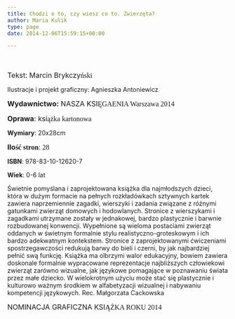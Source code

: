 ```yaml
---
title: Chodzi o to, czy wiesz co to. Zwierzęta?
author: Maria Kulik
type: page
date: 2014-12-06T15:59:15+00:00

---
```

<span style="font-size: large;"> </span>

<span style="font-size: medium;">Tekst: Marcin Brykczy</span><span style="font-family: Calibri; font-size: medium;"><span style="font-family: Calibri; font-size: medium;"><span lang="P">ński</span></span></span>

Ilustracje i projekt graficzny: Agnieszka Antoniewicz

<span style="font-size: medium;"><b>Wydawnictwo:</b> NASZA KSI</span><span style="font-family: Calibri; font-size: medium;"><span style="font-family: Calibri; font-size: medium;"><span lang="P">ĘGAENIA Warszawa 2014</span></span></span>

<span style="font-size: medium;"><b>Oprawa</b>: ksi</span><span style="font-family: Calibri; font-size: medium;"><span style="font-family: Calibri; font-size: medium;"><span lang="P">ążka kartonowa</span></span></span>

**Wymiary**: 20x28cm

**<span style="font-size: medium;">Ilo</span><span style="font-family: Calibri; font-size: medium;"><span style="font-family: Calibri; font-size: medium;"><span lang="P">ść stron</span></span></span>**<span style="font-family: Calibri; font-size: medium;"><span style="font-family: Calibri; font-size: medium;">: 28</span></span>

**ISBN**: 978-83-10-12620-7

**Wiek**: 0-6 lat

Świetnie pomyślana i zaprojektowana książka dla najmłodszych dzieci, która w dużym formacie na pełnych rozkładówkach sztywnych kartek zawiera naprzemiennie zagadki, wierszyki i zadania związane z różnymi gatunkami zwierząt domowych i hodowlanych. Stronice z wierszykami i zagadkami utrzymane zostały w jednakowej, bardzo plastycznie i barwnie rozbudowanej konwencji. Wypełnione są wieloma postaciami zwierząt oddanych w świetnym formalnie stylu realistyczno-groteskowym i ich bardzo adekwatnym kontekstem. Stronice z zaprojektowanymi ćwiczeniami spostrzegawczości redukują barwy do bieli i czerni, by jak najbardziej pełnić swą funkcję. Książka ma olbrzymi walor edukacyjny, bowiem zawiera doskonale formalnie wypracowane reprezentacje najbliższych człowiekowi zwierząt zarówno wizualne, jak językowe pomagające w poznawaniu świata przez małe dziecko. W wielokrotnym użyciu może stać się plastycznie i kulturowo ważnym środkiem w alfabetyzacji wizualnej i nabywaniu kompetencji językowych. Rec. Małgorzata Cackowska

<span style="font-size: medium;">NOMINACJA GRAFICZNA KSI</span><span style="font-family: Calibri; font-size: medium;"><span style="font-family: Calibri; font-size: medium;"><span lang="P">ĄŻKA ROKU 2014</span></span></span>